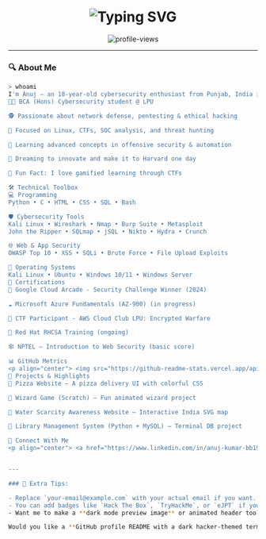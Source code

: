 <!-- Cyber Terminal Header -->
<h1 align="center"><img src="https://readme-typing-svg.herokuapp.com?font=Fira+Code&size=26&duration=4000&pause=500&color=0F0&center=true&vCenter=true&width=800&lines=Hi+%F0%9F%91%8B%2C+I'm+Anuj+Kumar;Cybersecurity+Student+%F0%9F%94%90;Aspiring+Penetration+Tester+%F0%9F%92%BB;Loves+Hacking+%F0%9F%94%A5+and+CTFs" alt="Typing SVG" /></h1>

<p align="center">
  <img src="https://komarev.com/ghpvc/?username=Anujthakurkumar&label=Profile%20views&color=0e75b6&style=flat" alt="profile-views" />
</p>

---

### 🔍 About Me

```bash
> whoami
I'm Anuj — an 18-year-old cybersecurity enthusiast from Punjab, India 🇮🇳
👨‍🎓 BCA (Hons) Cybersecurity student @ LPU

🕵️ Passionate about network defense, pentesting & ethical hacking

🎯 Focused on Linux, CTFs, SOC analysis, and threat hunting

🧠 Learning advanced concepts in offensive security & automation

📡 Dreaming to innovate and make it to Harvard one day

🧩 Fun Fact: I love gamified learning through CTFs

🛠️ Technical Toolbox
💻 Programming
Python • C • HTML • CSS • SQL • Bash

🛡 Cybersecurity Tools
Kali Linux • Wireshark • Nmap • Burp Suite • Metasploit
John the Ripper • SQLmap • jSQL • Nikto • Hydra • Crunch

🌐 Web & App Security
OWASP Top 10 • XSS • SQLi • Brute Force • File Upload Exploits

🐧 Operating Systems
Kali Linux • Ubuntu • Windows 10/11 • Windows Server
📜 Certifications
🧠 Google Cloud Arcade - Security Challenge Winner (2024)

☁️ Microsoft Azure Fundamentals (AZ-900) (in progress)

🧪 CTF Participant - AWS Cloud Club LPU: Encrypted Warfare

🐧 Red Hat RHCSA Training (ongoing)

🕸️ NPTEL – Introduction to Web Security (basic score)

📊 GitHub Metrics
<p align="center"> <img src="https://github-readme-stats.vercel.app/api?username=Anujthakurkumar&show_icons=true&count_private=true&theme=radical" height="165" /> <img src="https://github-readme-stats.vercel.app/api/top-langs/?username=Anujthakurkumar&layout=compact&theme=radical" height="165" /> </p> <p align="center"> <img src="https://streak-stats.demolab.com?user=Anujthakurkumar&theme=radical" alt="GitHub Streak" /> </p>
🚀 Projects & Highlights
🔧 Pizza Website – A pizza delivery UI with colorful CSS

🧙 Wizard Game (Scratch) – Fun animated wizard project

🌊 Water Scarcity Awareness Website – Interactive India SVG map

🔐 Library Management System (Python + MySQL) – Terminal DB project

📡 Connect With Me
<p align="center"> <a href="https://www.linkedin.com/in/anuj-kumar-bb19542b0"> <img src="https://img.shields.io/badge/LinkedIn-Connect-blue?logo=linkedin" /> </a> <a href="mailto:your-email@example.com"> <img src="https://img.shields.io/badge/Gmail-Contact-red?logo=gmail" /> </a> <a href="https://github.com/Anujthakurkumar"> <img src="https://img.shields.io/badge/GitHub-Follow-181717?logo=github" /> </a> </p>


---

### 🧠 Extra Tips:

- Replace `your-email@example.com` with your actual email if you want.
- You can add badges like `Hack The Box`, `TryHackMe`, or `eJPT` if you're doing them.
- Want me to make a **dark mode preview image** or animated header too? Just ask!

Would you like a **GitHub profile README with a dark hacker-themed terminal background** too? Let me know — I can generate SVG headers for that as well.
